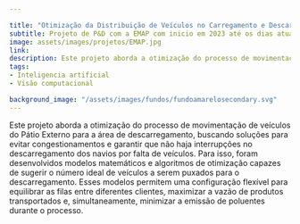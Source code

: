 ```yaml
---

title: "Otimização da Distribuição de Veículos no Carregamento e Descarregamento de Navios:Uma Abordagem de Priorização"
subtitle: Projeto de P&D com a EMAP com inicio em 2023 até os dias atuais
image: assets/images/projetos/EMAP.jpg
link: 
description: Este projeto aborda a otimização do processo de movimentação de veículos do Pátio Externo para a área de descarregamento, buscando soluções para evitar congestionamentos e garantir que não haja interrupções no descarregamento dos navios por falta de veículos. Para isso, foram desenvolvidos modelos matemáticos e algoritmos de otimização capazes de sugerir o número ideal de veículos a serem puxados para o descarregamento. Esses modelos permitem uma configuração flexível para equilibrar as filas entre diferentes clientes, maximizar a vazão de produtos transportados e, simultaneamente, minimizar a emissão de poluentes durante o processo.
tags:
- Inteligencia artificial
- Visão computacional

background_image: "/assets/images/fundos/fundoamarelosecondary.svg"
---
```



Este projeto aborda a otimização do processo de movimentação de veículos do Pátio Externo para a área de descarregamento, buscando soluções para evitar congestionamentos e garantir que não haja interrupções no descarregamento dos navios por falta de veículos. Para isso, foram desenvolvidos modelos matemáticos e algoritmos de otimização capazes de sugerir o número ideal de veículos a serem puxados para o descarregamento. Esses modelos permitem uma configuração flexível para equilibrar as filas entre diferentes clientes, maximizar a vazão de produtos transportados e, simultaneamente, minimizar a emissão de poluentes durante o processo.